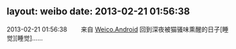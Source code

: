 layout: weibo
date: 2013-02-21 01:56:38
---
2013-02-21 01:56:38  &nbsp;&nbsp;&nbsp;&nbsp;&nbsp;&nbsp; 来自 <a href="http://app.weibo.com/t/feed/l4RWD" rel="nofollow">Weico.Android</a>
回到深夜被猫骚味熏醒的日子[睡觉][睡觉]…… ​​​
